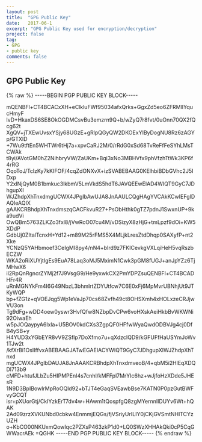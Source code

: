 ```yaml
---
layout: post
title:  "GPG Public Key"
date:   2017-06-1
excerpt: "GPG Public Key used for encryption/decryption"
project: false
tag:
- GPG
- public key
comments: false
---
```


## GPG Public Key

{% raw %}
-----BEGIN PGP PUBLIC KEY BLOCK-----

mQENBFl+CT4BCACxXH+eClkluFWf95034afxQrks+GgxZd5eo6ZFRMlIYqucHmyF
lvD+HkaxDS6SE8OkOGDMCsvBu3emzrn9Q+b/wZyQ7r8fvt/0uOnn70QX2fQcg62t
XgQV+jTXEwUvsxYSjy68UGzE+gRlpQGyQW2DKOExYIByDogNU8Rz6zAGYp/GTXID
+7Wu9tftEn5WHTWr6tHj7a+xpvCaRJ2M/0/rRdG0xSd68TvReFfFeSYhLMsTCWAk
t8yi/AVotGM0hZ2NihbryVW/ZaUKm+Bqi3xNo3MBHVfx9phVfzhTtWk3KP6f4rRG
OqoToJ/TclzKy7kKIFOF/4cqZdONXvX+izSVABEBAAG0KElhbiBDbGVhc2J5IDxp
Y2xlNjQyM0B1bmkuc3lkbmV5LmVkdS5hdT6JAVQEEwEIAD4WIQT9GyC7JDhgupXI
WJZhdpXhTnxdmgUCWX4JPgIbAwUJA8JnAAULCQgHAgYVCAkKCwIEFgIDAQIeAQIX
gAAKCRBhdpXhTnxdmszqCACFkvuR27+PsObHthk0gTZ7pdnJ1SwxnUP+9ka9udVi
OwQBm5763ZLKZo3fxl8/jVwRcO07cu4M/vDSizyX8zHjG+tmLpzf9dOi+KW5XDdP
GdbUj0ZItalTcnxH+Yd12+m89M25rFMS5X4MLjkLresZtdDhqp0SAXyfP+nt2Xke
YCNzQ5YAHbmoef3CeIgMI8py4/nN4+bIrd9z7FKICevkgVXLqiHeH5vqRszbECZW
WKA2oRiXUYjtIgEs9EuA78Laq3oMJ5MximN1Cwk3pGM8fUGJ+anJpYZz6TjMHwX6
il2RpQnRgncrZYMj2f7J9VsgG9/He9yxwkCX2PmYDPZsuQENBFl+CT4BCADHFr4R
uRnMGNYkFm4I6G49NbzL3bhmlrtZDYUtfcw7C6E0xFj6MpMvrUBNhjUt9JTKyWQP
bp+fZG1z+qVOEJqg5Wp1eVaJp70cs68Zvfh49ct8OHSXmh4xHOLxzeCRJjwVU3on
Tg9dFg+wDD4oew0yswr3HvfQfw8NZbpDvCPw6voHXskAeiHkbBvWKWNi92OiwaEh
w5pJOQaypyA6Ixla+U5BOV0kdCXs3ZgpQF0HFfwWyaQwdODBVJg4cj0DfB4ySB+y
H4YUD3xYGbEYR8vV9ZSfIp7DoXfmo7u+qXdzcIQD9/kGFUFfHaUSYmJoWv1TJw2t
/kfXrBi1OsIIffvxABEBAAGJATwEGAEIACYWIQT9GyC7JDhgupXIWJZhdpXhTnxd
mgUCWX4JPgIbDAUJA8JnAAAKCRBhdpXhTnxdmveoB/4+qbM5i2HlEqXDQDl713b9
cMFD+htufJLbZu5HIPMPEnI4s7cnhl/kMFFpl7MrYIc6hz+wJjfoHzXDde5JHEsR
1N9D3BpIBowlrMpRoOQld92+bTJT4eGaqSVEawbBse7KATN0P0pzGutBWFvyGCQT
isr+pXUorGtj/CkIYzkErT7dv4w+HAwm1tQospfgQ8zgMYernnIlDUYv6Wt+hQAK
2Ad09zrzXVKUNbd0cbkw4EnmmjEQGs/fjVSriyUrILIY0jCKjGVSmtNHlTCYzUZH
o+KbCO00NKUxmQowIqc2PZXsP463zkP1d0+LQ0SWzXHHAkQki0cP5CqGWWacrAEk
=QGHK
-----END PGP PUBLIC KEY BLOCK-----
{% endraw %}
